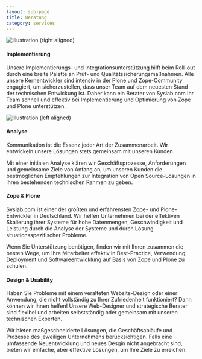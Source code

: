 ```yaml
---
layout: sub-page
title: Beratung
category: services
---
```



![Illustration (right aligned)](/media/implementation-dp.svg)

#### Implementierung

Unsere Implementierungs- und Integrationsunterstützung hilft beim Roll-out durch eine breite Palette an Prüf- und Qualitätssicherungsmaßnahmen. Alle unsere Kernentwickler sind intensiv in der Plone und Zope-Community engagiert, um sicherzustellen, dass unser Team auf dem neuesten Stand der technischen Entwickung ist. Daher kann ein Berater von Syslab.com Ihr Team schnell und effektiv bei Implementierung und Optimierung von Zope und Plone unterstützen.

![Illustration (left aligned)](/media/assessment-dp.svg)

#### Analyse

Kommunikation ist die Essenz jeder Art der Zusammenarbeit. Wir entwickeln unsere Lösungen stets gemeinsam mit unseren Kunden. 

Mit einer initialen Analyse klären wir Geschäftsprozesse, Anforderungen und gemeinsame Ziele von Anfang an, um unseren Kunden die bestmöglichen Empfehlungen zur Integration von Open Source-Lösungen in ihren bestehenden technischen Rahmen zu geben.


#### Zope & Plone 

Syslab.com ist einer der größten und erfahrensten Zope- und Plone-Entwickler in Deutschland. Wir helfen Unternehmen bei der effektiven Skalierung ihrer Systeme für hohe Datenmengen, Geschwindigkeit und Leistung durch die Analyse der Systeme und durch Lösung situationsspezifischer Probleme. 

Wenn Sie Unterstützung benötigen, finden wir mit Ihnen zusammen die besten Wege, um Ihre Mitarbeiter effektiv in Best-Practice, Verwendung, Deployment und Softwareentwicklung auf Basis von Zope und Plone zu schulen.

#### Design & Usability

Haben Sie Probleme mit einem veralteten Website-Design oder einer Anwendung, die nicht vollständig zu Ihrer Zufriedenheit funktioniert? Dann können wir Ihnen helfen! Unsere Web-Designer und strategische Berater sind flexibel und arbeiten selbstständig oder gemeinsam mit unseren technischen Experten. 

Wir bieten maßgeschneiderte Lösungen, die Geschäftsabläufe und Prozesse des jeweiligen Unternehmens berücksichtigen. Falls eine umfassende Neuentwicklung und neues Desgin nicht angebracht sind, bieten wir einfache, aber effektive Lösungen, um Ihre Ziele zu erreichen.

